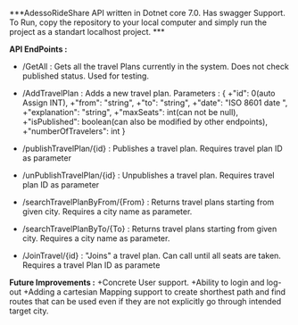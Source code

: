 ***AdessoRideShare API written in Dotnet core 7.0. Has swagger Support. To Run, copy the repository to your local computer and simply run the project as a standart localhost project. ***


**API EndPoints :**

+ /GetAll : Gets all the travel Plans currently in the system. Does not check published status. Used for testing.


+ /AddTravelPlan : Adds a new travel plan. 
Parameters : {
  +"id": 0(auto Assign INT), 
  +"from": "string",
  +"to": "string",
  +"date": "ISO 8601 date ", 
  +"explanation": "string",
  +"maxSeats": int(can not be null),
  +"isPublished": boolean(can also be modified by other endpoints),
  +"numberOfTravelers": int
}


 + /publishTravelPlan/{id} : Publishes a travel plan. Requires travel plan ID as parameter


 + /unPublishTravelPlan/{id} : Unpublishes a travel plan. Requires travel plan ID as parameter


 + /searchTravelPlanByFrom/{From} : Returns travel plans starting from given city. Requires a city name as parameter.


 + /searchTravelPlanByTo/{To} : Returns travel plans starting from given city. Requires a city name as parameter.


 + /JoinTravel/{id} : "Joins" a travel plan. Can call until all seats are taken. Requires a travel Plan ID as paramete

**Future Improvements :**
+Concrete User support. 
+Ability to login and log-out
+Adding a cartesian Mapping support to create shorthest path and find routes that can be used even if they are not explicitly go through intended target city.
